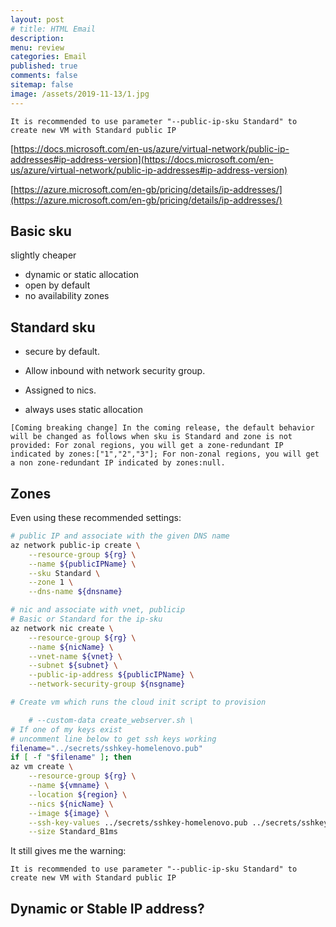 ```yaml
---
layout: post
# title: HTML Email 
description: 
menu: review
categories: Email 
published: true 
comments: false     
sitemap: false
image: /assets/2019-11-13/1.jpg
---
```


<!-- [![alt text](/assets/2020-10-12/db.jpg "Db from Caspar Camille Rubin on Unsplash")](https://unsplash.com/@casparrubin) -->


`It is recommended to use parameter "--public-ip-sku Standard" to create new VM with Standard public IP`

[https://docs.microsoft.com/en-us/azure/virtual-network/public-ip-addresses#ip-address-version](https://docs.microsoft.com/en-us/azure/virtual-network/public-ip-addresses#ip-address-version)




[https://azure.microsoft.com/en-gb/pricing/details/ip-addresses/](https://azure.microsoft.com/en-gb/pricing/details/ip-addresses/)

## Basic sku

slightly cheaper

- dynamic or static allocation
- open by default
- no availability zones

## Standard sku

- secure by default. 
- Allow inbound with network security group. 
- Assigned to nics.

- always uses static allocation

`[Coming breaking change] In the coming release, the default behavior will be changed as follows when sku is Standard and zone is not provided: For zonal regions, you will get a zone-redundant IP indicated by zones:["1","2","3"]; For non-zonal regions, you will get a non zone-redundant IP indicated by zones:null.`


 
## Zones

Even using these recommended settings:

```bash
# public IP and associate with the given DNS name
az network public-ip create \
    --resource-group ${rg} \
    --name ${publicIPName} \
    --sku Standard \
    --zone 1 \
    --dns-name ${dnsname}

# nic and associate with vnet, publicip
# Basic or Standard for the ip-sku
az network nic create \
    --resource-group ${rg} \
    --name ${nicName} \
    --vnet-name ${vnet} \
    --subnet ${subnet} \
    --public-ip-address ${publicIPName} \
    --network-security-group ${nsgname}

# Create vm which runs the cloud init script to provision 

    # --custom-data create_webserver.sh \
# If one of my keys exist 
# uncomment line below to get ssh keys working
filename="../secrets/sshkey-homelenovo.pub"
if [ -f "$filename" ]; then
az vm create \
    --resource-group ${rg} \
    --name ${vmname} \
    --location ${region} \
    --nics ${nicName} \
    --image ${image} \
    --ssh-key-values ../secrets/sshkey-homelenovo.pub ../secrets/sshkey-4790-1804.pub \
    --size Standard_B1ms
```

It still gives me the warning:

``It is recommended to use parameter "--public-ip-sku Standard" to create new VM with Standard public IP``


## Dynamic or Stable IP address?
